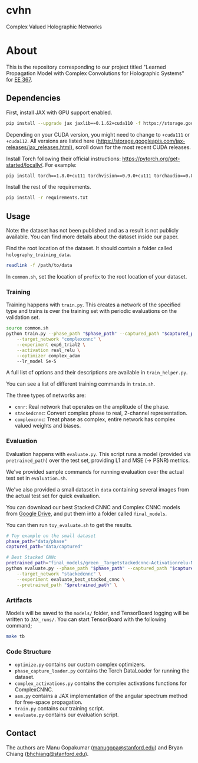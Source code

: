 # cvhn

Complex Valued Holographic Networks

# About

This is the repository corresponding to our project titled "Learned Propagation Model with Complex Convolutions for Holographic Systems" for [EE 367](http://stanford.edu/class/ee367/).

## Dependencies

First, install JAX with GPU support enabled.

```sh
pip install --upgrade jax jaxlib==0.1.62+cuda110 -f https://storage.googleapis.com/jax-releases/jax_releases.html
```

Depending on your CUDA version, you might need to change to `+cuda111` or `+cuda112`. All versions are listed here (https://storage.googleapis.com/jax-releases/jax_releases.html), scroll down for the most recent CUDA releases.

Install Torch following their official instructions: https://pytorch.org/get-started/locally/. For example:

```sh
pip install torch==1.8.0+cu111 torchvision==0.9.0+cu111 torchaudio==0.8.0 -f https://download.pytorch.org/whl/torch_stable.html
```

Install the rest of the requirements.

```sh
pip install -r requirements.txt
```

## Usage

Note: the dataset has not been published and as a result is not publicly available. You can find more details about the dataset inside our paper.

Find the root location of the dataset. It should contain a folder called `holography_training_data`.

```sh
readlink -f /path/to/data
```

In `common.sh`, set the location of `prefix` to the root location of your dataset.

### Training

Training happens with `train.py`. This creates a network of the specified type and trains is over the training set with periodic evaluations on the validation set.

```sh
source common.sh
python train.py --phase_path "$phase_path" --captured_path "$captured_path" \
    --target_network "complexcnnc" \
    --experiment exp6_trial2 \
    --activation real_relu \
    --optimizer complex_adam
    --lr_model 5e-5
```

A full list of options and their descriptions are available in `train_helper.py`.

You can see a list of different training commands in `train.sh`.

The three types of networks are:

- `cnnr`: Real network that operates on the amplitude of the phase.
- `stackedcnnc`: Convert complex phase to real, 2-channel representation.
- `complexcnnc`: Treat phase as complex, entire network has complex valued weights and biases.

### Evaluation

Evaluation happens with `evaluate.py`. This script runs a model (provided via `pretrained_path`) over the test set, providing L1 and MSE (-> PSNR) metrics.

We've provided sample commands for running evaluation over the actual test set in `evaluation.sh`.

We've also provided a small dataset in `data` containing several images from the actual test set for quick evaluation.

You can download our best Stacked CNNC and Complex CNNC models from [Google Drive](https://drive.google.com/drive/folders/1q5TsIo7rFdlCb0T4uP1wpJw1oMlpxdeN?usp=sharing), and put them into a folder called `final_models`.

You can then run `toy_evaluate.sh` to get the results.

```sh
# Toy example on the small dataset
phase_path="data/phase"
captured_path="data/captured"

# Best Stacked CNNc
pretrained_path="final_models/green__Targetstackedcnnc-Activationrelu-Norminstance_L1loss_lr0.0005_outerskipTrue_model_11epoch.pth"
python evaluate.py --phase_path "$phase_path" --captured_path "$captured_path" \
    --target_network "stackedcnnc" \
    --experiment evaluate_best_stacked_cnnc \
    --pretrained_path "$pretrained_path" \
```

### Artifacts

Models will be saved to the `models/` folder, and TensorBoard logging will be written to `JAX_runs/`. You can start TensorBoard with the following command;

```sh
make tb
```

### Code Structure

- `optimize.py` contains our custom complex optimizers.
- `phase_capture_loader.py` contains the Torch DataLoader for running the dataset.
- `complex_activations.py` contains the complex activations functions for ComplexCNNC.
- `asm.py` contains a JAX implementation of the angular spectrum method for free-space propagation.
- `train.py` contains our training script.
- `evaluate.py` contains our evaluation script.

## Contact

The authors are Manu Gopakumar (manugopa@stanford.edu) and Bryan Chiang (bhchiang@stanford.edu).
